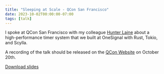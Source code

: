```yaml
---
title: "Sleeping at Scale - QCon San Francisco"
date: 2023-10-02T00:00:00-07:00
tags: [talk]
---
```


I spoke at QCon San Francisco with my colleague [Hunter
Laine](https://www.linkedin.com/in/hunter-laine/) about a high-performance timer
system that we built at OneSignal with Rust, Tokio, and Scylla.

A recording of the talk should be released on the [QCon
Website](https://qconsf.com/presentation/oct2023/sleeping-scale-delivering-10k-timers-second-node-rust-tokio-kafka-and-scylla)
on October 20th.

[Download slides](./2023-qcon-sf--sleeping-at-scale.pdf)
